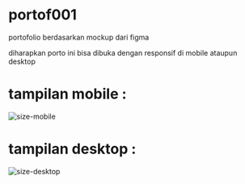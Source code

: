 # portof001
portofolio berdasarkan mockup dari figma

diharapkan porto ini bisa dibuka dengan responsif di mobile ataupun desktop
# tampilan mobile :
![size-mobile](https://github.com/user-attachments/assets/6270facb-0543-47d2-82b1-9739dd87f0d7)





# tampilan desktop :
![size-desktop](https://github.com/user-attachments/assets/91786bed-4b00-42f5-9d12-cb90013b987f)

